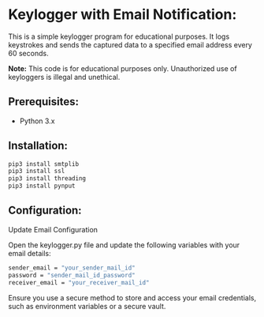 # Keylogger with Email Notification:

This is a simple keylogger program for educational purposes. It logs keystrokes and sends the captured data to a specified email address every 60 seconds.

**Note:** This code is for educational purposes only. Unauthorized use of keyloggers is illegal and unethical.

## Prerequisites:

- Python 3.x

## Installation:
```sh
pip3 install smtplib
pip3 install ssl
pip3 install threading
pip3 install pynput
```
## Configuration:
Update Email Configuration

Open the keylogger.py file and update the following variables with your email details:
```sh
sender_email = "your_sender_mail_id"
password = "sender_mail_id_password"
receiver_email = "your_receiver_mail_id"
```
Ensure you use a secure method to store and access your email credentials, such as environment variables or a secure vault.


